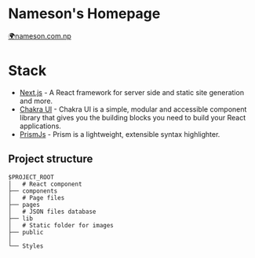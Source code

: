 # Nameson's Homepage

[🌍nameson.com.np](https://www.nameson.com.np/)

# Stack

- [Next.js](https://nextjs.org/) - A React framework for server side and static site generation and more.
- [Chakra UI](https://chakra-ui.com/) - Chakra UI is a simple, modular and accessible component library that gives you the building blocks you need to build your React applications.
- [PrismJs](https://prismjs.com/) - Prism is a lightweight, extensible syntax highlighter.

## Project structure

```
$PROJECT_ROOT
│   # React component
├── components
│   # Page files
├── pages
│   # JSON files database
├── lib
│   # Static folder for images
├── public
│   
└── Styles
```

